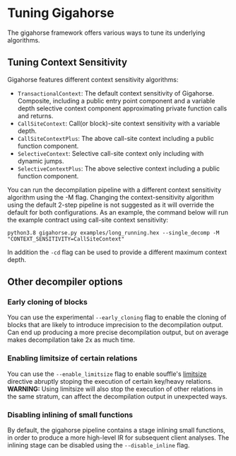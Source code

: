 # Tuning Gigahorse

The gigahorse framework offers various ways to tune its underlying algorithms.

## Tuning Context Sensitivity

Gigahorse features different context sensitivity algorithms:
* `TransactionalContext`: The default context sensitivity of Gigahorse. Composite, including a public entry point component and a variable depth selective context component approximating private function calls and returns.
* `CallSiteContext`: Call(or block)-site context sensitivity with a variable depth.
* `CallSiteContextPlus`: The above call-site context including a public function component.
* `SelectiveContext`: Selective call-site context only including with dynamic jumps.
* `SelectiveContextPlus`: The above selective context including a public function component.

You can run the decompilation pipeline with a different context sensitivity algorithm using the -M flag.
Changing the context-sensitivity algorithm using the default 2-step pipeline is not suggested as it will override the default for both configurations.
As an example, the command below will run the example contract using call-site context sensitivity:
```
python3.8 gigahorse.py examples/long_running.hex --single_decomp -M "CONTEXT_SENSITIVITY=CallSiteContext"
```

In addition the `-cd` flag can be used to provide a different maximum context depth.

## Other decompiler options

### Early cloning of blocks

You can use the experimental `--early_cloning` flag to enable the cloning of blocks that are likely to introduce imprecision to the decompilation output. Can end up producing a more precise decompilation output, but on average makes decompilation take 2x as much time.

### Enabling limitsize of certain relations

You can use the `--enable_limitsize` flag to enable souffle's [limitsize](https://souffle-lang.github.io/directives#limit-size-directive) directive abruptly stoping the execution of certain key/heavy relations.
__WARNING:__ Using limitsize will also stop the execution of other relations in the same stratum, can affect the decompilation output in unexpected ways.


### Disabling inlining of small functions

By default, the gigahorse pipeline contains a stage inlining small functions, in order to produce a more high-level IR for subsequent client analyses.
The inlining stage can be disabled using the `--disable_inline` flag.